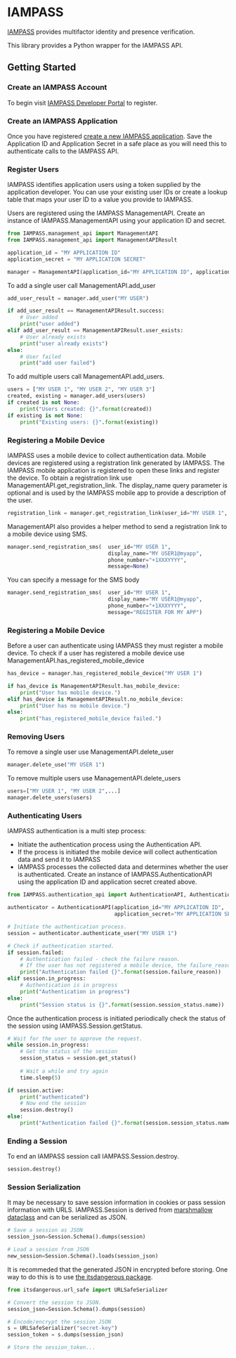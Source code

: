 # IAMPASS

[IAMPASS](https://main.iampass.com) provides multifactor identity and presence verification.


This library provides a Python wrapper for the IAMPASS API.

## Getting Started
### Create an IAMPASS Account
To begin visit [IAMPASS Developer Portal](https://main.iam-api.com/register) to register.
### Create an IAMPASS Application
Once you have registered [create a new IAMPASS application](https://main.iam-api.com/create_application).
Save the Application ID and Application Secret in a safe place as you will need this to authenticate calls to the IAMPASS API.
### Register Users
IAMPASS identifies application users using a token supplied by the application developer.
You can use your existing user IDs or create a lookup table that maps your user ID to a value you provide to IAMPASS.

Users are registered using the IAMPASS ManagementAPI.
Create an instance of IAMPASS.ManagementAPI using your application ID and secret.

```python
from IAMPASS.management_api import ManagementAPI
from IAMPASS.management_api import ManagementAPIResult

application_id = "MY APPLICATION ID"
application_secret = "MY APPLICATION SECRET"

manager = ManagementAPI(application_id="MY APPLICATION ID", application_secret="MY APPLICATION SECRET")
```
To add a single user call ManagementAPI.add_user
```python
add_user_result = manager.add_user("MY USER")

if add_user_result == ManagementAPIResult.success:
    # User added
    print("user added")
elif add_user_result == ManagementAPIResult.user_exists:
    # User already exists
    print("user already exists")
else:
    # User failed
    print("add user failed")
```
To add multiple users call ManagementAPI.add_users.
```python
users = ["MY USER 1", "MY USER 2", "MY USER 3"]
created, existing = manager.add_users(users)
if created is not None:
    print("Users created: {}".format(created))
if existing is not None:
    print("Existing users: {}".format(existing))
``` 
### Registering a Mobile Device
IAMPASS uses a mobile device to collect authentication data.
Mobile devices are registered using a registration link generated by IAMPASS.
The IAMPASS mobile application is registered to open these links and register the device.
To obtain a registration link use ManagementAPI.get_registration_link.
The display_name query parameter is optional and is used by the IAMPASS mobile app to provide a description of the user.
```python
registration_link = manager.get_registration_link(user_id="MY USER 1", display_name="MY USER 1@myapp")
```
ManagementAPI also provides a helper method to send a registration link to a mobile device using SMS.
```python
manager.send_registration_sms(  user_id="MY USER 1",
                                display_name="MY USER1@myapp",
                                phone_number="+1XXXYYYY",
                                message=None)
```
You can specify a message for the SMS body
```python
manager.send_registration_sms(  user_id="MY USER 1",
                                display_name="MY USER1@myapp",
                                phone_number="+1XXXYYYY",
                                message="REGISTER FOR MY APP")
```
### Registering a Mobile Device
Before a user can authenticate using IAMPASS they must register a mobile device.
To check if a user has registered a mobile device use ManagementAPI.has_registered_mobile_device
```python
has_device = manager.has_registered_mobile_device("MY USER 1")

if has_device is ManagementAPIResult.has_mobile_device:
    print("User has mobile device.")
elif has_device is ManagementAPIResult.no_mobile_device:
    print("User has no mobile device.")
else:
    print("has_registered_mobile_device failed.")
```
### Removing Users
To remove a single user use ManagementAPI.delete_user
```python
manager.delete_use("MY USER 1")
```
To remove multiple users use ManagementAPI.delete_users
```python
users=["MY USER 1", "MY USER 2",...]
manager.delete_users(users)
```

### Authenticating Users
IAMPASS authentication is a multi step process:
* Initiate the authentication process using the Authentication API.
* If the process is initiated the mobile device will collect authentication data and send it to IAMPASS
* IAMPASS processes the collected data and determines whether the user is authenticated.
Create an instance of IAMPASS.AuthenticationAPI using the application ID and application secret created above.

```python
from IAMPASS.authentication_api import AuthenticationAPI, AuthenticationMethod

authenticator = AuthenticationAPI(application_id="MY APPLICATION ID",
                                  application_secret="MY APPLICATION SECRET")

# Initiate the authentication process.
session = authenticator.authenticate_user("MY USER 1")

# Check if authentication started.
if session.failed:
    # Authentication failed - check the failure reason.
    # If the user has not registered a mobile device, the failure_reason will be NO_MOBILE_DEVICE
    print("Authentication failed {}".format(session.failure_reason))
elif session.in_progress:
    # Authentication is in progress
    print("Authentication in progress")
else:
    print("Session status is {}".format(session.session_status.name))
```
Once the authentication process is initiated periodically check the status of the session using IAMPASS.Session.getStatus.
```python
# Wait for the user to approve the request.
while session.in_progress:
    # Get the status of the session
    session_status = session.get_status()
    
    # Wait a while and try again
    time.sleep(5)

if session.active:
    print("authenticated")
    # Now end the session
    session.destroy()
else:
    print("Authentication failed {}".format(session.session_status.name))
```
### Ending a Session
To end an IAMPASS session call IAMPASS.Session.destroy.
```python
session.destroy()
```
### Session Serialization
It may be necessary to save session information in cookies or pass session information with URLS.
IAMPASS.Session is derived from [marshmallow dataclass](https://pypi.org/project/marshmallow-dataclass/) and can be serialized as JSON.
```python
# Save a session as JSON
session_json=Session.Schema().dumps(session)

# Load a session from JSON
new_session=Session.Schema().loads(session_json)
```
It is recommeded that the generated JSON in encrypted before storing.
One way to do this is to use [the itsdangerous package](https://pypi.org/project/itsdangerous/).
```python
from itsdangerous.url_safe import URLSafeSerializer

# Convert the session to JSON.
session_json=Session.Schema().dumps(session)

# Encode/encrypt the session JSON
s = URLSafeSerializer("secret-key")
session_token = s.dumps(session_json)

# Store the session_token...
```